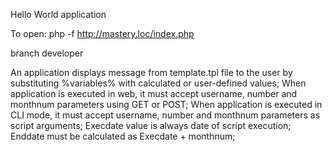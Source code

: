 Hello World application

To open:
php -f http://mastery.loc/index.php

branch developer

An application displays message from template.tpl file to the user by substituting %variables% with calculated or user-defined values;
When application is executed in web, it must accept username, number and monthnum parameters using GET or POST;
When application is executed in CLI mode, it must accept username, number and monthnum parameters as script arguments;
Execdate value is always date of script execution;
Enddate must be calculated as Execdate + monthnum;

